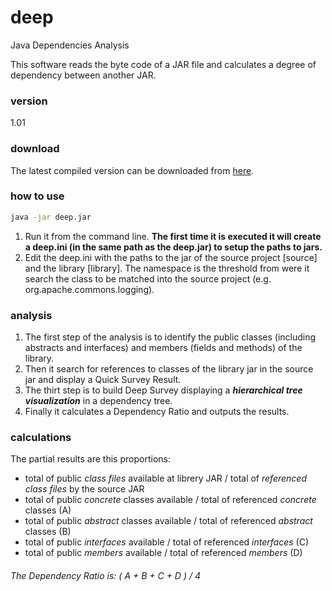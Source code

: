 # deep
Java Dependencies Analysis

This software reads the byte code of a JAR file and calculates a degree of dependency between another JAR.

### version
1.01

### download
The latest compiled version can be downloaded from [here].

### how to use
```sh
java -jar deep.jar
```
1. Run it from the command line.
**The first time it is executed it will create a deep.ini (in the same path as the deep.jar) to setup the paths to jars.**
2. Edit the deep.ini with the paths to the jar of the source project [source] and the library [library]. The namespace is the threshold from were it search the class to be matched into the source project (e.g. org.apache.commons.logging).

### analysis
1. The first step of the analysis is to identify the public classes (including abstracts and interfaces) and members (fields and methods) of the library.
2. Then it search for references to classes of the library jar in the source jar and display a Quick Survey Result.
3. The thirt step is to build Deep Survey displaying a **_hierarchical tree visualization_** in a dependency tree.
4. Finally it calculates a Dependency Ratio and outputs the results.

### calculations
The partial results are this proportions:
* total of public *class files* available at librery JAR / total of *referenced class files* by the source JAR
* total of public *concrete* classes available / total of referenced *concrete* classes (A)
* total of public *abstract* classes available / total of referenced *abstract* classes (B)
* total of public *interfaces* available / total of referenced *interfaces* (C)
* total of public *members* available / total of referenced *members* (D)

###### The Dependency Ratio is: ( A + B + C + D ) / 4

[here]:http://bit.ly/deep-jar
